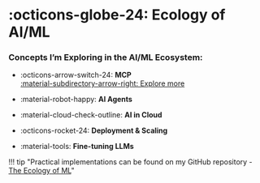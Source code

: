 # :octicons-globe-24: Ecology of AI/ML

### Concepts I’m Exploring in the AI/ML Ecosystem:

<div class="grid cards link" markdown>

-   :octicons-arrow-switch-24: **MCP**  
    [:material-subdirectory-arrow-right: Explore more](MCP/Introduction.md)

-   :material-robot-happy: **AI Agents**  

-   :material-cloud-check-outline: **AI in Cloud**

-   :octicons-rocket-24: **Deployment & Scaling**

-   :material-tools: **Fine-tuning LLMs** 

</div>

!!! tip "Practical implementations can be found on my GitHub repository - [The Ecology of ML](https://github.com/MuzzammilShah/The-Ecology-of-ML.git)"